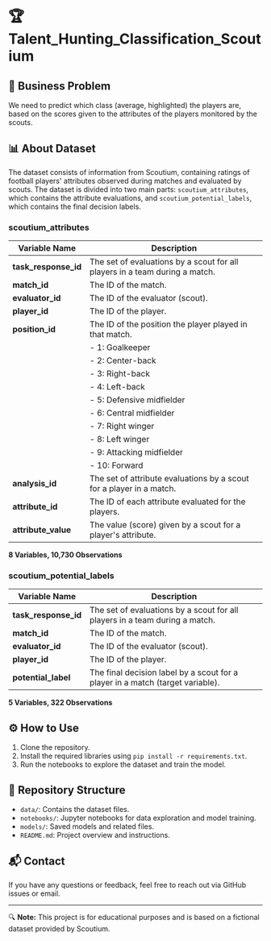# 🏆 Talent_Hunting_Classification_Scoutium

## 🎯 Business Problem
We need to predict which class (average, highlighted) the players are, based on the scores given to the attributes of the players monitored by the scouts.

## 📊 About Dataset
The dataset consists of information from Scoutium, containing ratings of football players' attributes observed during matches and evaluated by scouts. 
The dataset is divided into two main parts: `scoutium_attributes`, which contains the attribute evaluations, and `scoutium_potential_labels`, 
which contains the final decision labels.

### scoutium_attributes
| **Variable Name**         | **Description**                                                                 |
|---------------------------|---------------------------------------------------------------------------------|
| **task_response_id**       | The set of evaluations by a scout for all players in a team during a match.     |
| **match_id**               | The ID of the match.                                                            |
| **evaluator_id**           | The ID of the evaluator (scout).                                                |
| **player_id**              | The ID of the player.                                                           |
| **position_id**            | The ID of the position the player played in that match.                         |
|                           | - 1: Goalkeeper                                                                 |
|                           | - 2: Center-back                                                                |
|                           | - 3: Right-back                                                                 |
|                           | - 4: Left-back                                                                  |
|                           | - 5: Defensive midfielder                                                       |
|                           | - 6: Central midfielder                                                         |
|                           | - 7: Right winger                                                               |
|                           | - 8: Left winger                                                                |
|                           | - 9: Attacking midfielder                                                       |
|                           | - 10: Forward                                                                   |
| **analysis_id**            | The set of attribute evaluations by a scout for a player in a match.            |
| **attribute_id**           | The ID of each attribute evaluated for the players.                             |
| **attribute_value**        | The value (score) given by a scout for a player's attribute.                    |

**8 Variables, 10,730 Observations**

### scoutium_potential_labels
| **Variable Name**         | **Description**                                                                 |
|---------------------------|---------------------------------------------------------------------------------|
| **task_response_id**       | The set of evaluations by a scout for all players in a team during a match.     |
| **match_id**               | The ID of the match.                                                            |
| **evaluator_id**           | The ID of the evaluator (scout).                                                |
| **player_id**              | The ID of the player.                                                           |
| **potential_label**        | The final decision label by a scout for a player in a match (target variable).  |

**5 Variables, 322 Observations**

## ⚙️ How to Use
1. Clone the repository.
2. Install the required libraries using `pip install -r requirements.txt`.
3. Run the notebooks to explore the dataset and train the model.

## 📁 Repository Structure
- `data/`: Contains the dataset files.
- `notebooks/`: Jupyter notebooks for data exploration and model training.
- `models/`: Saved models and related files.
- `README.md`: Project overview and instructions.

## 📬 Contact
If you have any questions or feedback, feel free to reach out via GitHub issues or email.

---

🔍 **Note:** This project is for educational purposes and is based on a fictional dataset provided by Scoutium.
